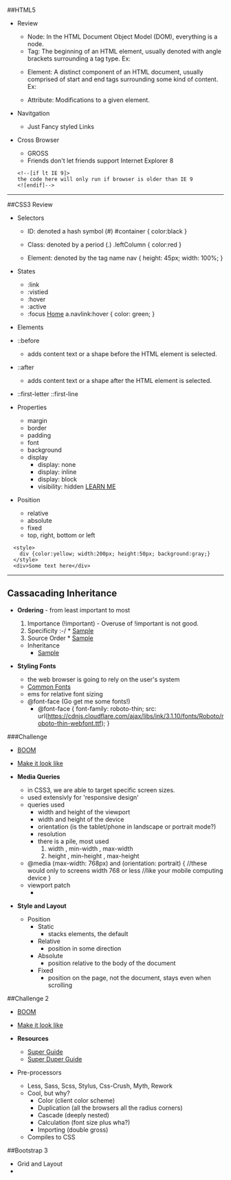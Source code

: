 ##HTML5
* Review
  * Node: In the HTML Document Object Model (DOM), everything is a node.
  * Tag: The beginning of an HTML element, usually denoted with angle brackets surrounding a tag type. Ex: <p>
  * Element: A distinct component of an HTML document, usually comprised of start and end tags surrounding some kind of content. Ex: <p></p>
  * Attribute: Modifications to a given element.

* Navitgation
  * Just Fancy styled Links
* Cross Browser
  * GROSS
  * Friends don't let friends support Internet Explorer 8
  ```
  <!--[if lt IE 9]>
  the code here will only run if browser is older than IE 9
  <![endif]-->
  ```

---

##CSS3 Review
* Selectors
  * ID: denoted a hash symbol (#)
   #container {
    color:black
  }

  * Class: denoted by a period (.)
    .leftColumn {
      color:red
    }

  * Element: denoted by the tag name
    nav {
      height: 45px;
      width: 100%;
    }
* States
  * :link
  * :vistied
  * :hover
  * :active
  * :focus
  <a class="navlink" href="#">Home</a>
  a.navlink:hover {
    color: green;
  }

* Elements
* ::before 
  * adds content text or a shape before the HTML element is selected.
* ::after 
  * adds content text or a shape after the HTML element is selected.
* ::first-letter ::first-line

* Properties 
  * margin 
  * border
  * padding
  * font 
  * background
  * display 
    * display: none
    * display: inline
    * display: block
    * visibility: hidden
  [LEARN ME](https://resources.api.exeterlms.com/Resources/5cdb8f9b-3ac6-4ac7-93fe-83dd21bb5032)

* Position
  * relative
  * absolute
  * fixed
  * top, right, bottom or left
```
  <style>
    div {color:yellow; width:200px; height:50px; background:gray;}
  </style>
  <div>Some text here</div>
```
---

## Cassacading Inheritance
* **Ordering** - from least important to most
    1. Importance (!important) - Overuse of !important is not good. 
    2. Specificity :-/ 
      * [Sample](http://jsbin.com/nahovis/2/edit?html,css)
    3. Source Order
      * [Sample](http://jsbin.com/pefuta/4/edit?html,css)

  * Inheritance
    * [Sample](http://jsbin.com/kiraseb/4/edit?html,css)
  
* **Styling Fonts**
  * the web browser is going to rely on the user's system
  * [Common Fonts](http://www.ampsoft.net/webdesign-l/WindowsMacFonts.html)
  * ems for relative font sizing
  * @font-face (Go get me some fonts!)
    * @font-face {
        font-family: roboto-thin;
        src: url(https://cdnjs.cloudflare.com/ajax/libs/ink/3.1.10/fonts/Roboto/roboto-thin-webfont.ttf);
      }

###Challenge
* [BOOM](https://codepen.io/Jtomchak/pen/jwQNpW/?editors=1100)
* [Make it look like](https://upload.wikimedia.org/wikiversity/en/b/bd/Css1_1.png)


* **Media Queries**
  * in CSS3, we are able to target specific screen sizes.
  * used extensivly for 'responsive design'
  * queries used
    * width and height of the viewport
    * width and height of the device
    * orientation (is the tablet/phone in landscape or portrait mode?)
    * resolution  
    * there is a pile, most used
      1.  width , min-width , max-width
      2. height , min-height , max-height
  * @media (max-width: 768px) and (orientation: portrait) {
      //these would only to screens width 768 or less
      //like your mobile computing device
    }
  * viewport patch
    * <meta name="viewport" content="width=device-width, initial-scale=1.0">

* **Style and Layout**
  * Position
    * Static
      * stacks elements, the default
    * Relative
      * position in some direction
    * Absolute
      * position relative to the body of the document
    * Fixed
      * position on the page, not the document, stays even when scrolling

##Challenge 2
* [BOOM](https://codepen.io/Jtomchak/pen/OgaLGL/)
* [Make it look like](http://lewagon.github.io/html-css-challenges/03-box-model/)


* **Resources**
  * [Super Guide](https://www.smashingmagazine.com/mastering-css-principles-comprehensive-reference-guide/)
  * [Super Duper Guide](https://www.simplilearn.com/css3-resources-ultimate-list-article)
* Pre-processors
  * Less, Sass, Scss, Stylus, Css-Crush, Myth, Rework
  * Cool, but why?
    * Color (client color scheme)
    * Duplication (all the browsers all the radius corners)
    * Cascade (deeply nested)
    * Calculation (font size plus wha?)
    * Importing (double gross)
  * Compiles to CSS



##Bootstrap 3
* Grid and Layout
* 
